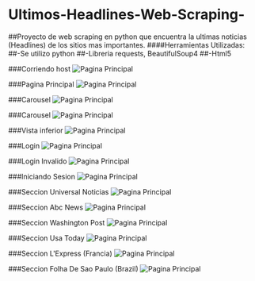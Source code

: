 # Ultimos-Headlines-Web-Scraping-

##Proyecto de web scraping en python que encuentra la ultimas noticias (Headlines) de los sitios mas importantes.
####Herramientas Utilizadas:
##-Se utilizo python
##-Libreria requests, BeautifulSoup4
##-Html5


###Corriendo host
![Pagina Principal](https://github.com/ajiwt/Ultimos-Headlines-Web-Scraping-/blob/master/ServidorCorriendo.png)

###Pagina Principal
![Pagina Principal](https://github.com/ajiwt/Ultimos-Headlines-Web-Scraping-/blob/master/PaginaPrincipal.png)

###Carousel
![Pagina Principal](https://github.com/ajiwt/Ultimos-Headlines-Web-Scraping-/blob/master/Carousel.png)

###Carousel
![Pagina Principal](https://github.com/ajiwt/Ultimos-Headlines-Web-Scraping-/blob/master/Screenshot%20from%202015-12-09%2000:00:31.png)

###Vista inferior
![Pagina Principal](https://github.com/ajiwt/Ultimos-Headlines-Web-Scraping-/blob/master/VistaInferior.png)

###Login
![Pagina Principal](https://github.com/ajiwt/Ultimos-Headlines-Web-Scraping-/blob/master/Login.png)

###Login Invalido
![Pagina Principal](https://github.com/ajiwt/Ultimos-Headlines-Web-Scraping-/blob/master/LoginInvalido.png)

###Iniciando Sesion
![Pagina Principal](https://github.com/ajiwt/Ultimos-Headlines-Web-Scraping-/blob/master/IniciandoSesion.png)

###Seccion Universal Noticias
![Pagina Principal](https://github.com/ajiwt/Ultimos-Headlines-Web-Scraping-/blob/master/UniversalNoticias.png)

###Seccion Abc News
![Pagina Principal](https://github.com/ajiwt/Ultimos-Headlines-Web-Scraping-/blob/master/AbcNews.png)

###Seccion Washington Post
![Pagina Principal](https://github.com/ajiwt/Ultimos-Headlines-Web-Scraping-/blob/master/WashingtoPost.png)

###Seccion Usa Today
![Pagina Principal](https://github.com/ajiwt/Ultimos-Headlines-Web-Scraping-/blob/master/UsaToday.png)

###Seccion L'Express (Francia)
![Pagina Principal](https://github.com/ajiwt/Ultimos-Headlines-Web-Scraping-/blob/master/FranciaPeriodico.png)

###Seccion Folha De Sao Paulo (Brazil)
![Pagina Principal](https://github.com/ajiwt/Ultimos-Headlines-Web-Scraping-/blob/master/BrazilNoticias.png)

